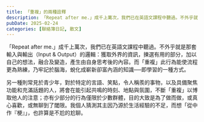 ```yaml
---
title: 「重複」的兩種詮釋
description: 「Repeat after me.」成千上萬次，我們已在英語文課程中聽過。不外乎就是那套輸入與輸出（Input & Output）的邏輯：獲取外界的資訊，揀選有用的部分，加以自己的想法，融合及變造，產……
pubDate: 2025-02-24
categories: [聯絡簿日記, 散文]
---
```


「Repeat after me.」成千上萬次，我們已在英語文課程中聽過。不外乎就是那套輸入與輸出（Input & Output）的邏輯：獲取外界的資訊，揀選有用的部分，加以自己的想法，融合及變造，產生由自身思考後的內容。而「重複」此行為能使流程更為熟練，乃牢記於腦海，蛻化成嶄新卻富內涵的知識──即學習的一種方式。

另一種則常見於青少年，對於特定的言語、笑點，令人稱羨的事物，以及具備聚焦功能和充滿話題的人，將會在能引起共鳴的時刻、地點與氛圍，不斷「重複」以博取他人的注意；亦有少部分的行為僅限於少數群體，目的大致是為了做而做，或真心喜歡，或無聊到了閾限。我個人猜測其主因乃源於生活經驗的不足，而想「從中作『梗』」，也許算是不尬的尬聊。
